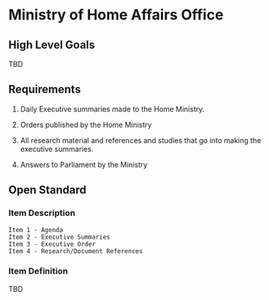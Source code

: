 # Ministry of Home Affairs Office

## High Level Goals
TBD

## Requirements

1. Daily Executive summaries made to the Home Ministry.

2. Orders published by the Home Ministry

3. All research material and references and studies that go into making the executive summaries.

4. Answers to Parliament by the Ministry

## Open Standard

### Item Description


    Item 1 - Agenda
    Item 2 - Executive Summaries
    Item 3 - Executive Order
    Item 4 - Research/Document References


### Item Definition

TBD
